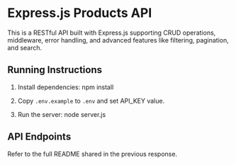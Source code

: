 # Express.js Products API

This is a RESTful API built with Express.js supporting CRUD operations, middleware, error handling, and advanced features like filtering, pagination, and search.

## Running Instructions
1. Install dependencies:
   npm install

2. Copy `.env.example` to `.env` and set API_KEY value.

3. Run the server:
   node server.js

## API Endpoints

Refer to the full README shared in the previous response.